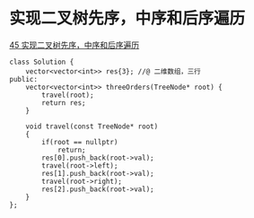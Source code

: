 # 实现二叉树先序，中序和后序遍历

[45 实现二叉树先序，中序和后序遍历](https://www.nowcoder.com/practice/a9fec6c46a684ad5a3abd4e365a9d362?tpId=190&&tqId=35221&rp=1&ru=/ta/job-code-high-rd&qru=/ta/job-code-high-rd/question-ranking)

```
class Solution {
	vector<vector<int>> res{3}; //@ 二维数组，三行
public:
    vector<vector<int>> threeOrders(TreeNode* root) {
        travel(root);
		return res;
    }
	
	void travel(const TreeNode* root)
	{
		if(root == nullptr)
			return;
		res[0].push_back(root->val);		
		travel(root->left);
		res[1].push_back(root->val);
		travel(root->right);
		res[2].push_back(root->val);
	}
};
```

